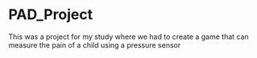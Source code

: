 # PAD_Project

This was a project for my study where we had to create a game that can measure the pain of a child using a pressure sensor

